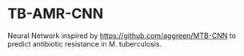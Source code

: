 # TB-AMR-CNN
Neural Network inspired by https://github.com/aggreen/MTB-CNN to predict antibiotic resistance in M. tuberculosis.
